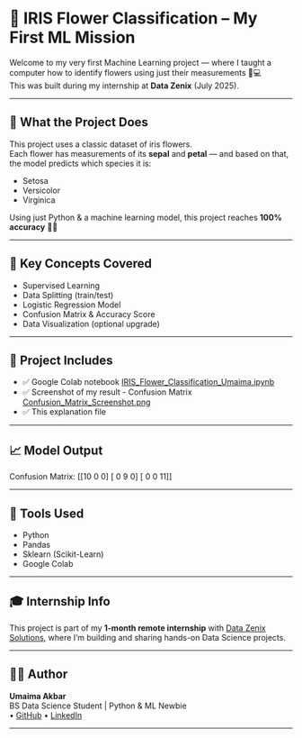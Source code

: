 # 🌸 IRIS Flower Classification – My First ML Mission

Welcome to my very first Machine Learning project — where I taught a computer how to identify flowers using just their measurements 🌼💻  
This was built during my internship at **Data Zenix** (July 2025).

__________________________________

## 🧠 What the Project Does

This project uses a classic dataset of iris flowers.  
Each flower has measurements of its **sepal** and **petal** — and based on that, the model predicts which species it is:
- Setosa
- Versicolor
- Virginica

Using just Python & a machine learning model, this project reaches **100% accuracy** 🎯✨

__________________________________

## 🔎 Key Concepts Covered

- Supervised Learning  
- Data Splitting (train/test)  
- Logistic Regression Model  
- Confusion Matrix & Accuracy Score  
- Data Visualization (optional upgrade)

__________________________________

## 📁 Project Includes

- ✅ Google Colab notebook [IRIS_Flower_Classification_Umaima.ipynb](https://github.com/umaima-akbar/Iris-Flower-Classification-ML/blob/main/IRIS_Flower_Classification_Umaima.ipynb)
- ✅ Screenshot of my result - Confusion Matrix [Confusion_Matrix_Screenshot.png](https://github.com/umaima-akbar/Iris-Flower-Classification-ML/blob/main/Confusion_Matrix_Screenshot.png)
- ✅ This explanation file  

__________________________________

## 📈 Model Output

Confusion Matrix:
[[10 0 0]
[ 0 9 0]
[ 0 0 11]]

__________________________________

## 🧰 Tools Used

- Python  
- Pandas  
- Sklearn (Scikit-Learn)  
- Google Colab  

__________________________________

## 🎓 Internship Info

This project is part of my **1-month remote internship** with [Data Zenix Solutions](https://www.datazenix.site/), where I’m building and sharing hands-on Data Science projects.

__________________________________

## 👩‍💻 Author

**Umaima Akbar**  
BS Data Science Student | Python & ML Newbie   
• [GitHub](https://github.com/umaima-akbar) 
• [LinkedIn](https://www.linkedin.com/in/umaima-akbar-a70bb1375/)

__________________________________
